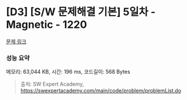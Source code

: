 # [D3] [S/W 문제해결 기본] 5일차 - Magnetic - 1220 

[문제 링크](https://swexpertacademy.com/main/code/problem/problemDetail.do?contestProbId=AV14hwZqABsCFAYD) 

### 성능 요약

메모리: 63,044 KB, 시간: 196 ms, 코드길이: 568 Bytes



> 출처: SW Expert Academy, https://swexpertacademy.com/main/code/problem/problemList.do